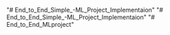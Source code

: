 "# End_to_End_Simple_-ML_Project_Implementaion" 
"# End_to_End_Simple_-ML_Project_Implementaion" 
"# End_to_End_MLproject" 
